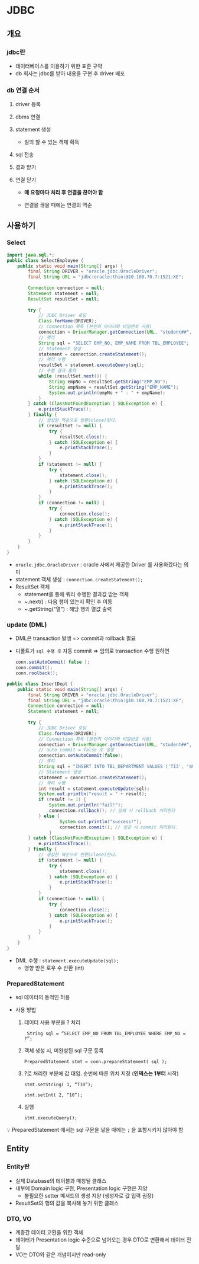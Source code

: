 # JDBC



## 개요



### jdbc란

- 데이터베이스를 이용하기 위한 표준 규약
- db 회사는 jdbc를 받아 내용을 구현 후 driver 배포



### db 연결 순서

1. driver 등록

2. dbms 연결

3. statement 생성

   - 질의 할 수 있는 객체 획득

4. sql 전송

5. 결과 받기

6. 연결 닫기

   - **매 요청마다 처리 후 연결을 끊어야 함** 

   - 연결을 끊을 때에는 연결의 역순



## 사용하기



### Select

```java
import java.sql.*;
public class SelectEmployee {
    public static void main(String[] args) {
        final String DRIVER = "oracle.jdbc.OracleDriver";
        final String URL = "jdbc:oracle:thin:@10.100.70.7:1521:XE";
        
        Connection connection = null;
        Statement statement = null;
        ResultSet resultSet = null;
        
        try {
            // JDBC Driver 로딩
            Class.forName(DRIVER);
            // Connection 획득 (본인의 아이디와 비밀번호 사용)
            connection = DriverManager.getConnection(URL, "student##", "student##");
            // 쿼리
            String sql = "SELECT EMP_NO, EMP_NAME FROM TBL_EMPLOYEE";
            // Statement 생성
            statement = connection.createStatement();
            // 쿼리 수행
            resultSet = statement.executeQuery(sql);
            // 수행 결과 출력
            while (resultSet.next()) {
                String empNo = resultSet.getString("EMP_NO");
                String empName = resultSet.getString("EMP_NAME");
                System.out.println(empNo + " : " + empName);
            }
        } catch (ClassNotFoundException | SQLException e) {
        	e.printStackTrace();
        } finally {
            // 생성한 역순으로 반환(close)한다.
            if (resultSet != null) {
                try {
                	resultSet.close();
                } catch (SQLException e) {
                	e.printStackTrace();
                }
            }
            if (statement != null) {
                try {
                	statement.close();
                } catch (SQLException e) {
                	e.printStackTrace();
                }
            }
            if (connection != null) {
                try {
                	connection.close();
                } catch (SQLException e) {
               	 	e.printStackTrace();
                }
            }
        }
    }
}
```

- `oracle.jdbc.OracleDriver` : oracle 사에서 제공한 Driver 를 사용하겠다는 의미
- statement 객체 생성 : `connection.createStatement();`
- ResultSet 객체
  - statement를 통해 쿼리 수행한 결과값 받는 객체
  - ~.next() : 다음 행이 있는지 확인 후 이동
  - ~.getString("열") : 해당 행의 열값 출력





### update (DML)

- DML은 transaction 발생 => commit과 rollback 필요

- 디폴트가 `sql 수행 후` 자동 commit => 임의로 transaction 수행 원하면 

  ```java
  conn.setAutoCommit( false );
  conn.commit();
  conn.roolback();
  ```

```java
public class InsertDept {
    public static void main(String[] args) {
        final String DRIVER = "oracle.jdbc.OracleDriver";
        final String URL = "jdbc:oracle:thin:@10.100.70.7:1521:XE";
        Connection connection = null;
        Statement statement = null;
       
        try {
            // JDBC Driver 로딩
            Class.forName(DRIVER);
            // Connection 획득 (본인의 아이디와 비밀번호 사용)
            connection = DriverManager.getConnection(URL, "student##", "student##");
            // auto commit = false 로 설정
            connection.setAutoCommit(false);
            // 쿼리
            String sql = "INSERT INTO TBL_DEPARTMENT VALUES ('T13', '보안사업팀', 'DV3', 'D01')";
            // Statement 생성
            statement = connection.createStatement();
            // 쿼리 수행
            int result = statement.executeUpdate(sql);
            System.out.println("result = " + result);
            if (result != 1) {
                System.out.println("fail!");
                connection.rollback(); // 실패 시 rollback 처리한다
            } else {
                    System.out.println("success!");
                    connection.commit(); // 성공 시 commit 처리한다.
                }
        } catch (ClassNotFoundException | SQLException e) {
        	e.printStackTrace();
        } finally {
            // 생성한 역순으로 반환(close)한다.
            if (statement != null) {
                try {
                	statement.close();
                } catch (SQLException e) {
                	e.printStackTrace();
                }
            }
            if (connection != null) {
                try {
                    connection.close();
                } catch (SQLException e) {
                    e.printStackTrace();
                }
            }
        }
    }
}
```

- DML 수행 : `statement.executeUpdate(sql);`
  - 영향 받은 로우 수 반환 (int)



### PreparedStatement

- sql 데이터의 동적인 허용

- 사용 방법

  1. 데이터 사용 부분을 ? 처리

     ` String sql = “SELECT EMP_NO FROM TBL_EMPLOYEE WHERE EMP_NO = ?”;`

  2. 객체 생성 시, 미완성된 sql 구문 등록

     `PreparedStatement stmt = conn.prepareStatement( sql );`

  3. ?로 처리한 부분에 값 대입. 순번에 따른 위치 지정 (**인덱스는 1부터** 시작)

     `stmt.setString( 1, “T10”);`

     `stmt.setInt( 2, “10”);`

  4. 실행

     `stmt.executeQuery();`

:bulb: PreparedStatement 에서는 sql 구문을 넣을 때에는 `;` 을 포함시키지 않아야 함



## Entity



### Entity란

- 실제 Database의 테이블과 매칭될 클래스
- 내부에 Domain logic 구현, Presentation logic 구현은 지양
  - 불필요한 setter 메서드의 생성 지양 (생성자로 값 입력 권장)
- ResultSet의 행의 값을 복사해 놓기 위한 클래스



### DTO, VO

- 계층간 데이터 교환을 위한 객체
- 데이터가 Presentation logic 수준으로 넘어오는 경우 DTO로 변환해서 데이터 전달
- VO는 DTO와 같은 개념이지만 read-only
